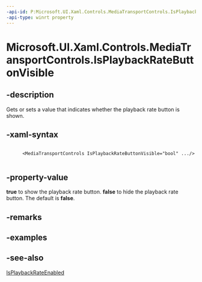 ```yaml
---
-api-id: P:Microsoft.UI.Xaml.Controls.MediaTransportControls.IsPlaybackRateButtonVisible
-api-type: winrt property
---
```


<!-- Property syntax
public bool IsPlaybackRateButtonVisible { get;  set; }
-->

# Microsoft.UI.Xaml.Controls.MediaTransportControls.IsPlaybackRateButtonVisible

## -description
Gets or sets a value that indicates whether the playback rate button is shown.

## -xaml-syntax
```xaml

      <MediaTransportControls IsPlaybackRateButtonVisible="bool" .../>
    
```


## -property-value
**true** to show the playback rate button. **false** to hide the playback rate button. The default is **false**.

## -remarks

## -examples

## -see-also
[IsPlaybackRateEnabled](mediatransportcontrols_isplaybackrateenabled.md)
